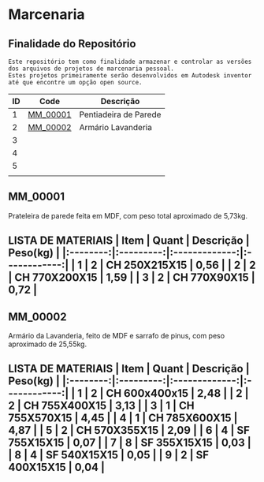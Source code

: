 # Marcenaria

## Finalidade do Repositório
    Este repositório tem como finalidade armazenar e controlar as versões dos arquivos de projetos de marcenaria pessoal. 
    Estes projetos primeiramente serão desenvolvidos em Autodesk inventor até que encontre um opção open source.

| ID | Code           | Descrição             |
|----|----------------|-----------------------|
| 1  | [MM_00001](#1) | Pentiadeira de Parede |
| 2  | [MM_00002](#2) | Armário Lavanderia    |
| 3  |                |                       |
| 4  |                |                       |
| 5  |                |                       |
|    |                |                       |


<a id="1"></a>

## MM_00001
Prateleira de parede feita em MDF, com peso total aproximado de 5,73kg.

LISTA DE MATERIAIS
| **Item** | **Quant** | **Descrição** | **Peso(kg)** |
|:--------:|:---------:|:-------------:|:------------:|
| 1        | 2         | CH 250X215X15 | 0,56         |
| 2        | 2         | CH 770X200X15 | 1,59         |
| 3        | 2         | CH 770X90X15  | 0,72         |
---

<a id="2"></a>

## MM_00002
Armário da Lavanderia, feito de MDF e sarrafo de pinus, com peso aproximado de 25,55kg.

LISTA DE MATERIAIS
| **Item** | **Quant** | **Descrição** | **Peso(kg)** |
|:--------:|:---------:|:-------------:|:------------:|
| 1        | 2         | CH 600x400x15 | 2,48         |
| 2        | 2         | CH 755X400X15 | 3,13         |
| 3        | 1         | CH 755X570X15 | 4,45         |
| 4        | 1         | CH 785X600X15 | 4,87         |
| 5        | 2         | CH 570X355X15 | 2,09         |
| 6        | 4         | SF 755X15X15  | 0,07         |
| 7        | 8         | SF 355X15X15  | 0,03         |
| 8        | 4         | SF 540X15X15  | 0,05         |
| 9        | 2         | SF 400X15X15  | 0,04         |
---